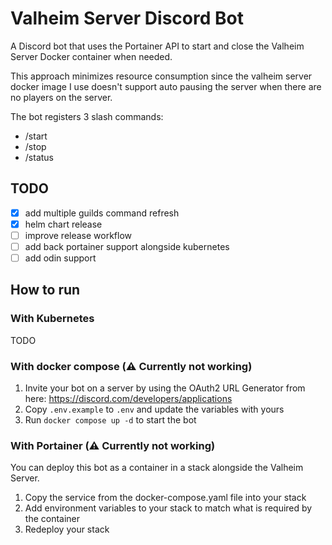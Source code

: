 # Valheim Server Discord Bot
A Discord bot that uses the Portainer API to start and close the Valheim Server Docker container when needed.

This approach minimizes resource consumption since the valheim server docker image I use doesn't support auto pausing the server when there are no players on the server.

The bot registers 3 slash commands:
- /start
- /stop
- /status


## TODO
- [x] add multiple guilds command refresh
- [x] helm chart release
- [ ] improve release workflow
- [ ] add back portainer support alongside kubernetes
- [ ] add odin support

## How to run

### With Kubernetes
TODO

### With docker compose (⚠️ Currently not working)
1. Invite your bot on a server by using the OAuth2 URL Generator from here: https://discord.com/developers/applications 
2. Copy `.env.example` to `.env` and update the variables with yours
3. Run `docker compose up -d` to start the bot

### With Portainer (⚠️ Currently not working)
You can deploy this bot as a container in a stack alongside the Valheim Server.

1. Copy the service from the docker-compose.yaml file into your stack
2. Add environment variables to your stack to match what is required by the container
3. Redeploy your stack 
